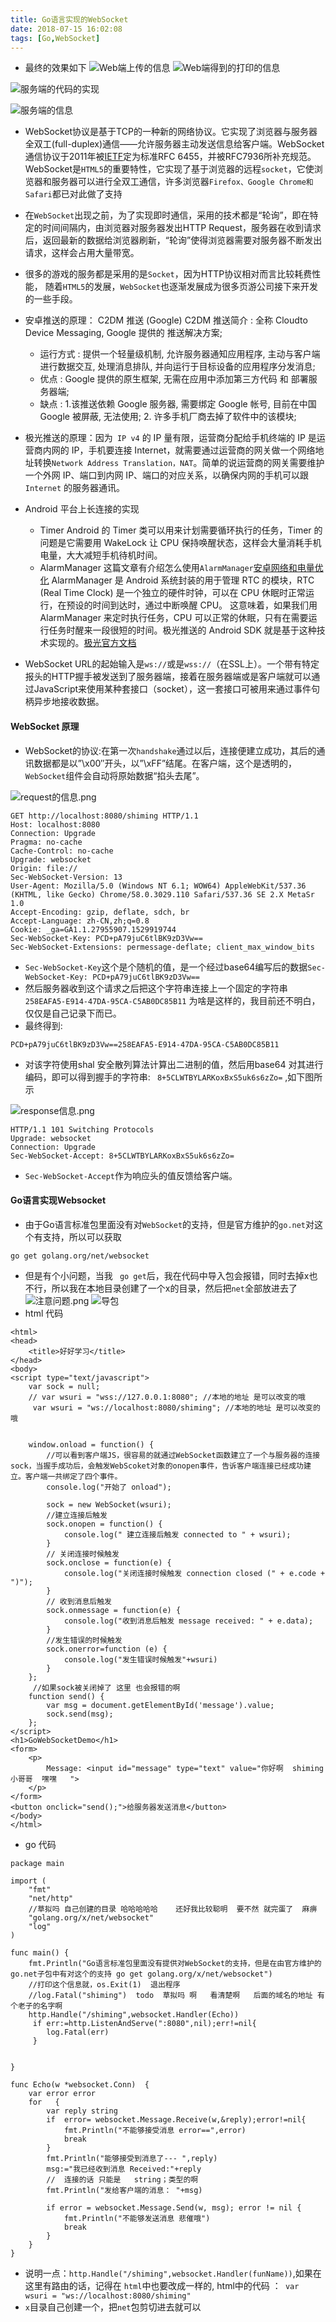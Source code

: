 ```yaml
---
title: Go语言实现的WebSocket
date: 2018-07-15 16:02:08
tags: [Go,WebSocket]
---
```

* 最终的效果如下
![Web端上传的信息](https://upload-images.jianshu.io/upload_images/5363507-1df3bbfdd7b78fff.png?imageMogr2/auto-orient/strip%7CimageView2/2/w/1240)
![Web端得到的打印的信息](https://upload-images.jianshu.io/upload_images/5363507-394f230f0c32cdab.png?imageMogr2/auto-orient/strip%7CimageView2/2/w/1240)
<!--  more  -->
![服务端的代码的实现](https://upload-images.jianshu.io/upload_images/5363507-1c4e57241edf86c4.png?imageMogr2/auto-orient/strip%7CimageView2/2/w/1240)

![服务端的信息](https://upload-images.jianshu.io/upload_images/5363507-7335f93af21b8ca3.png?imageMogr2/auto-orient/strip%7CimageView2/2/w/1240)


* WebSocket协议是基于TCP的一种新的网络协议。它实现了浏览器与服务器全双工(full-duplex)通信——允许服务器主动发送信息给客户端。WebSocket通信协议于2011年被[IETF](https://baike.baidu.com/item/IETF)定为标准RFC 6455，并被RFC7936所补充规范。WebSocket是`HTML5`的重要特性，它实现了基于浏览器的远程`socket`，它使浏览器和服务器可以进行全双工通信，许多浏览器`Firefox、Google Chrome和Safari`都已对此做了支持
* 在`WebSocket`出现之前，为了实现即时通信，采用的技术都是“轮询”，即在特定的时间间隔内，由浏览器对服务器发出HTTP Request，服务器在收到请求后，返回最新的数据给浏览器刷新，“轮询”使得浏览器需要对服务器不断发出请求，这样会占用大量带宽。
* 很多的游戏的服务都是采用的是`Socket`，因为HTTP协议相对而言比较耗费性能， 随着`HTML5`的发展，`WebSocket`也逐渐发展成为很多页游公司接下来开发的一些手段。
* 安卓推送的原理： C2DM 推送 (Google) C2DM 推送简介 : 全称 Cloudto Device Messaging, Google 提供的 推送解决方案;
     * 运行方式 : 提供一个轻量级机制, 允许服务器通知应用程序, 主动与客户端进行数据交互, 处理消息排队, 并向运行于目标设备的应用程序分发消息;
     * 优点 : Google 提供的原生框架, 无需在应用中添加第三方代码 和 部署服务器端;
     * 缺点 : 1.该推送依赖 Google 服务器, 需要绑定 Google 帐号, 目前在中国 Google 被屏蔽, 无法使用; 2. 许多手机厂商去掉了软件中的该模块;
* 极光推送的原理：因为` IP v4` 的 IP 量有限，运营商分配给手机终端的 IP 是运营商内网的 IP，手机要连接 Internet，就需要通过运营商的网关做一个网络地址转换`Network Address Translation，NAT`。简单的说运营商的网关需要维护一个外网 IP、端口到内网 IP、端口的对应关系，以确保内网的手机可以跟 `Internet` 的服务器通讯。

* Android 平台上长连接的实现
  * Timer
Android 的 Timer 类可以用来计划需要循环执行的任务，Timer 的问题是它需要用 WakeLock 让 CPU 保持唤醒状态，这样会大量消耗手机电量，大大减短手机待机时间。
  *  AlarmManager 这篇文章有介绍怎么使用`AlarmManager`[安卓网络和电量优化](https://www.jianshu.com/p/82b76e0cb41e)
AlarmManager 是 Android 系统封装的用于管理 RTC 的模块，RTC (Real Time Clock) 是一个独立的硬件时钟，可以在 CPU 休眠时正常运行，在预设的时间到达时，通过中断唤醒 CPU。
这意味着，如果我们用 AlarmManager 来定时执行任务，CPU 可以正常的休眠，只有在需要运行任务时醒来一段很短的时间。极光推送的 Android SDK 就是基于这种技术实现的。[极光官方文档](http://blog.jiguang.cn/jpush_wireless_push_principle/)

* WebSocket URL的起始输入是`ws://`或是`wss://`（在SSL上）。一个带有特定报头的HTTP握手被发送到了服务器端，接着在服务器端或是客户端就可以通过JavaScript来使用某种套接口（socket），这一套接口可被用来通过事件句柄异步地接收数据。


####  WebSocket 原理 
 * WebSocket的协议:在第一次`handshake`通过以后，连接便建立成功，其后的通讯数据都是以”\x00″开头，以”\xFF”结尾。在客户端，这个是透明的，`WebSocket`组件会自动将原始数据“掐头去尾”。

![request的信息.png](https://upload-images.jianshu.io/upload_images/5363507-edfd9eb6a6232a99.png?imageMogr2/auto-orient/strip%7CimageView2/2/w/1240)
```
GET http://localhost:8080/shiming HTTP/1.1
Host: localhost:8080
Connection: Upgrade
Pragma: no-cache
Cache-Control: no-cache
Upgrade: websocket
Origin: file://
Sec-WebSocket-Version: 13
User-Agent: Mozilla/5.0 (Windows NT 6.1; WOW64) AppleWebKit/537.36 (KHTML, like Gecko) Chrome/58.0.3029.110 Safari/537.36 SE 2.X MetaSr 1.0
Accept-Encoding: gzip, deflate, sdch, br
Accept-Language: zh-CN,zh;q=0.8
Cookie: _ga=GA1.1.27955907.1529919744
Sec-WebSocket-Key: PCD+pA79juC6tlBK9zD3Vw==
Sec-WebSocket-Extensions: permessage-deflate; client_max_window_bits

```
* `Sec-WebSocket-Key`这个是个随机的值，是一个经过base64编写后的数据`Sec-WebSocket-Key: PCD+pA79juC6tlBK9zD3Vw==`
* 然后服务器收到这个请求之后把这个字符串连接上一个固定的字符串 `258EAFA5-E914-47DA-95CA-C5AB0DC85B11` 为啥是这样的，我目前还不明白，仅仅是自己记录下而已。
* 最终得到:
```
PCD+pA79juC6tlBK9zD3Vw==258EAFA5-E914-47DA-95CA-C5AB0DC85B11
```
* 对该字符使用shal 安全散列算法计算出二进制的值，然后用base64 对其进行编码，即可以得到握手的字符串: ` 8+5CLWTBYLARKoxBxS5uk6s6zZo=` ,如下图所示

![response信息.png](https://upload-images.jianshu.io/upload_images/5363507-174d684336e9c839.png?imageMogr2/auto-orient/strip%7CimageView2/2/w/1240)
```
HTTP/1.1 101 Switching Protocols
Upgrade: websocket
Connection: Upgrade
Sec-WebSocket-Accept: 8+5CLWTBYLARKoxBxS5uk6s6zZo=

```
* `Sec-WebSocket-Accept`作为响应头的值反馈给客户端。

#### Go语言实现Websocket 
* 由于Go语言标准包里面没有对`WebSocket`的支持，但是官方维护的`go.net`对这个有支持，所以可以获取
```
go get golang.org/net/websocket
```


* 但是有个小问题，当我 ` go get`后，我在代码中导入包会报错，同时去掉x也不行，所以我在本地目录创建了一个x的目录，然后把`net`全部放进去了 
![注意问题.png](https://upload-images.jianshu.io/upload_images/5363507-b8bb98e7cdda07ef.png?imageMogr2/auto-orient/strip%7CimageView2/2/w/1240)
![导包](https://upload-images.jianshu.io/upload_images/5363507-952095a76359642d.png?imageMogr2/auto-orient/strip%7CimageView2/2/w/1240)
* html 代码
```
<html>
<head>
    <title>好好学习</title>
</head>
<body>
<script type="text/javascript">
    var sock = null;
    // var wsuri = "wss://127.0.0.1:8080"; //本地的地址 是可以改变的哦
     var wsuri = "ws://localhost:8080/shiming"; //本地的地址 是可以改变的哦


    window.onload = function() {
        //可以看到客户端JS，很容易的就通过WebSocket函数建立了一个与服务器的连接sock，当握手成功后，会触发WebScoket对象的onopen事件，告诉客户端连接已经成功建立。客户端一共绑定了四个事件。
        console.log("开始了 onload");

        sock = new WebSocket(wsuri);
        //建立连接后触发
        sock.onopen = function() {
            console.log(" 建立连接后触发 connected to " + wsuri);
        }
        // 关闭连接时候触发
        sock.onclose = function(e) {
            console.log("关闭连接时候触发 connection closed (" + e.code + ")");
        }
        // 收到消息后触发
        sock.onmessage = function(e) {
            console.log("收到消息后触发 message received: " + e.data);
        }
        //发生错误的时候触发
        sock.onerror=function (e) {
            console.log("发生错误时候触发"+wsuri)
        }
    };
     //如果sock被关闭掉了 这里 也会报错的啊
    function send() {
        var msg = document.getElementById('message').value;
        sock.send(msg);
    };
</script>
<h1>GoWebSocketDemo</h1>
<form>
    <p>
        Message: <input id="message" type="text" value="你好啊  shiming 小哥哥  嘿嘿   ">
    </p>
</form>
<button onclick="send();">给服务器发送消息</button>
</body>
</html>
```
* go 代码
```
package main

import (
	"fmt"
	"net/http"
    //草拟吗 自己创建的目录 哈哈哈哈哈    还好我比较聪明  要不然 就完蛋了  麻痹
	"golang.org/x/net/websocket"
	"log"
)

func main() {
	fmt.Println("Go语言标准包里面没有提供对WebSocket的支持，但是在由官方维护的go.net子包中有对这个的支持 go get golang.org/x/net/websocket")
	//打印这个信息就，os.Exit(1)  退出程序
	//log.Fatal("shiming")  todo  草拟吗 啊   看清楚啊   后面的域名的地址 有个老子的名字啊
    http.Handle("/shiming",websocket.Handler(Echo))
	 if err:=http.ListenAndServe(":8080",nil);err!=nil{
	 	log.Fatal(err)
	 }


}

func Echo(w *websocket.Conn)  {
    var error error
	for   {
		var reply string
		if  error= websocket.Message.Receive(w,&reply);error!=nil{
			fmt.Println("不能够接受消息 error==",error)
			break
		}
		fmt.Println("能够接受到消息了--- ",reply)
		msg:="我已经收到消息 Received:"+reply
		//  连接的话 只能是   string；类型的啊
		fmt.Println("发给客户端的消息： "+msg)

		if error = websocket.Message.Send(w, msg); error != nil {
			fmt.Println("不能够发送消息 悲催哦")
			break
		}
	}
}
```

* 说明一点：`http.Handle("/shiming",websocket.Handler(funName))`,如果在这里有路由的话，记得在  `html`中也要改成一样的, html中的代码 ：` var wsuri = "ws://localhost:8080/shiming"`
* `x`目录自己创建一个，把`net`包剪切进去就可以






